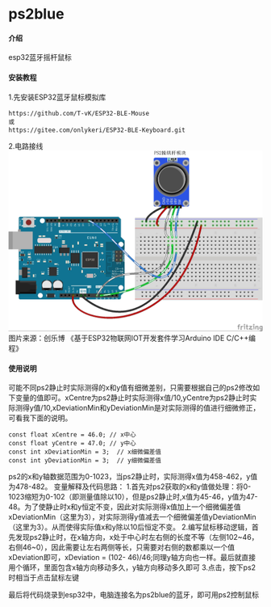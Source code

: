 # ps2blue

#### 介绍
esp32蓝牙摇杆鼠标


#### 安装教程

1.先安装ESP32蓝牙鼠标模拟库
```
https://github.com/T-vK/ESP32-BLE-Mouse
或
https://gitee.com/onlykeri/ESP32-BLE-Keyboard.git
```

2.电路接线
![输入图片说明](15.PS2%E6%93%8D%E7%BA%B5%E6%9D%86%E5%AE%9E%E9%AA%8C_bb.jpg)
图片来源：创乐博 《基于ESP32物联网IOT开发套件学习Arduino IDE C/C++编程》

#### 使用说明

可能不同ps2静止时实际测得的x和y值有细微差别，只需要根据自己的ps2修改如下变量的值即可​。xCentre为ps2静止时实际测得x值/10,yCentre为ps2静止时实际测得y值/10,xDeviationMin和yDeviationMin是对实际测得的值进行细微修正，可看我下面的说明。

```
const float xCentre = 46.0; // x中心
const float yCentre = 47.0; // y中心
const int xDeviationMin = 3;  // x细微偏差值
const int yDeviationMin = 3;  // y细微偏差值
```

ps2的x和y轴数据范围为0-1023，当ps2静止时，实际测得x值为458-462，y值为478-482。
变量解释及代码思路：
1.首先对ps2获取的x和y值做处理：将0-1023缩短为0-102（即测量值除以10），但是ps2静止时,x值为45-46，y值为47-48。为了使静止时x和y恒定不变，因此对实际测得x值加上一个细微偏差值xDeviationMin（这里为3），对实际测得y值减去一个细微偏差值yDeviationMin（这里为3）。从而使得实际值x和y除以10后恒定不变。
2.编写鼠标移动逻辑，首先发现ps2静止时，在x轴方向，x处于中心时左右侧的长度不等（左侧102~46，右侧46~0），因此需要让左右两侧等长，只需要对右侧的数都乘以一个值xDeviation即可，xDeviation = (102- 46)/46;同理y轴方向也一样。最后就直接用个循环，里面包含x轴方向移动多久，y轴方向移动多久即可
3.点击，按下ps2时相当于点击鼠标左键

最后将代码烧录到esp32中，电脑连接名为ps2blue的蓝牙，即可用ps2控制鼠标

